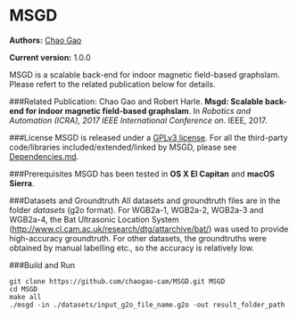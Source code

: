 # MSGD
**Authors:** [Chao Gao](https://www.cl.cam.ac.uk/research/dtg/www/people/cg500/)

**Current version:** 1.0.0 

MSGD is a scalable back-end for indoor magnetic field-based graphslam. Please refert to the related publication below for details.


###Related Publication:
Chao Gao and Robert Harle. **Msgd: Scalable back-end for indoor magnetic field-based graphslam**. In *Robotics and Automation (ICRA), 2017 IEEE International Conference on*. IEEE, 2017.

###License
MSGD is released under a [GPLv3 license](https://github.com/chaogao-cam/MSGD/blob/master/COPYING.txt). For all the third-party code/libraries included/extended/linked by MSGD, please see [Dependencies.md](https://github.com/chaogao-cam/MSGD/blob/master/Dependencies.md).

###Prerequisites
MSGD has been tested in **OS X El Capitan** and **macOS Sierra**. 

###Datasets and Groundtruth
All datasets and groundtruth files are in the folder *datasets* (g2o format). For WGB2a-1, WGB2a-2, WGB2a-3 and WGB2a-4, the Bat Ultrasonic Location System (http://www.cl.cam.ac.uk/research/dtg/attarchive/bat/) was used to provide high-accuracy groundtruth. For other datasets, the groundtruths were obtained by manual labelling etc., so the accuracy is relatively low.

###Build and Run
```
git clone https://github.com/chaogao-cam/MSGD.git MSGD
cd MSGD
make all
./msgd -in ./datasets/input_g2o_file_name.g2o -out result_folder_path
```
